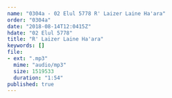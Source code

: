 ```yaml
---
name: "0304a - 02 Elul 5778 R' Laizer Laine Ha'ara"
order: "0304a"
date: "2018-08-14T12:0415Z"
hdate: "02 Elul 5778"
title: "R' Laizer Laine Ha'ara"
keywords: []
file:
- ext: ".mp3"
  mime: "audio/mp3"
  size: 1519533
  duration: "1:54"
published: true
---
```

